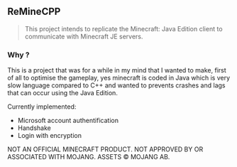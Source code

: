 ## ReMineCPP

> This project intends to replicate the Minecraft: Java Edition client to communicate with Minecraft JE servers.

### Why ?

This is a project that was for a while in my mind that I wanted to make, first of all to optimise the gameplay, yes minecraft is coded in Java which is very slow language compared to C++ and wanted to prevents crashes and lags that can occur using the Java Edition.

Currently implemented:
- Microsoft account authentification
- Handshake
- Login with encryption

NOT AN OFFICIAL MINECRAFT PRODUCT. NOT APPROVED BY OR ASSOCIATED WITH MOJANG.
ASSETS © MOJANG AB.
